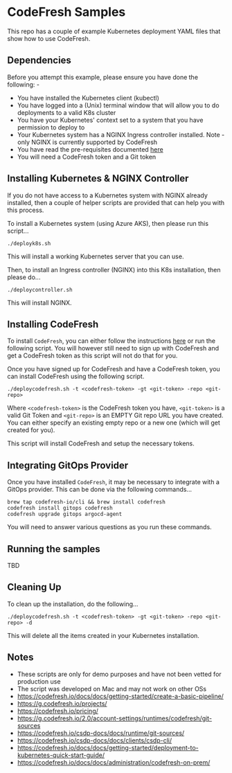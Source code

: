 CodeFresh Samples
=================

This repo has a couple of example Kubernetes deployment YAML files that show how to use CodeFresh.

Dependencies
------------
Before you attempt this example, please ensure you have done the following: -
- You have installed the Kubernetes client (kubectl)
- You have logged into a (Unix) terminal window that will allow you to do deployments to a valid K8s cluster
- You have your Kubernetes' context set to a system that you have permission to deploy to
- Your Kubernetes system has a NGINX Ingress controller installed. Note - only NGINX is currently supported by CodeFresh
- You have read the pre-requisites documented [here](hhttps://codefresh.io/csdp-docs/docs/runtime/requirements/)
- You will need a CodeFresh token and a Git token

Installing Kubernetes & NGINX Controller
----------------------------------------
If you do not have access to a Kubernetes system with NGINX already installed, then a couple of helper
scripts are provided that can help you with this process.

To install a Kubernetes system (using Azure AKS), then please run this script...

    ./deployk8s.sh

This will install a working Kubernetes server that you can use.

Then, to install an Ingress controller (NGINX) into this K8s installation, then please do...

    ./deploycontroller.sh

This will install NGINX.

Installing CodeFresh
--------------------
To install `CodeFresh`, you can either follow the instructions [here](https://codefresh.io/csdp-docs/docs/runtime/installation/) or run the following script. You will however still need to sign up with CodeFresh and get a CodeFresh
token as this script will not do that for you.

Once you have signed up for CodeFresh and have a CodeFresh token, you can install CodeFresh using the following script.

    ./deploycodefresh.sh -t <codefresh-token> -gt <git-token> -repo <git-repo> 

Where `<codefresh-token>` is the CodeFresh token you have, `<git-token>` is a valid Git Token and `<git-repo>` is an EMPTY Git
repo URL you have created. You can either specify an existing empty repo or a new one (which will get created for you).

This script will install CodeFresh and setup the necessary tokens.

Integrating GitOps Provider
---------------------------
Once you have installed `CodeFresh`, it may be necessary to integrate with a GitOps provider. This can be done via the
following commands...

    brew tap codefresh-io/cli && brew install codefresh
    codefresh install gitops codefresh
    codefresh upgrade gitops argocd-agent

You will need to answer various questions as you run these commands.  

Running the samples
-------------------
TBD

Cleaning Up
-----------
To clean up the installation, do the following...

    ./deploycodefresh.sh -t <codefresh-token> -gt <git-token> -repo <git-repo> -d

This will delete all the items created in your Kubernetes installation.

Notes
-----
- These scripts are only for demo purposes and have not been vetted for production use
- The script was developed on Mac and may not work on other OSs
- https://codefresh.io/docs/docs/getting-started/create-a-basic-pipeline/
- https://g.codefresh.io/projects/
- https://codefresh.io/pricing/
- https://g.codefresh.io/2.0/account-settings/runtimes/codefresh/git-sources
- https://codefresh.io/csdp-docs/docs/runtime/git-sources/
- https://codefresh.io/csdp-docs/docs/clients/csdp-cli/
- https://codefresh.io/docs/docs/getting-started/deployment-to-kubernetes-quick-start-guide/
- https://codefresh.io/docs/docs/administration/codefresh-on-prem/